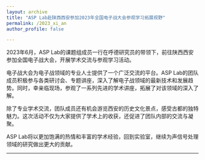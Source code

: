 ```yaml
---
layout: archive
title: "ASP Lab赴陕西西安参加2023年全国电子战大会参观学习拓展视野"
permalink: /2023_xi_an
author_profile: false

---
```



2023年6月，ASP Lab的课题组成员一行在呼德研究员的带领下，前往陕西西安参加全国电子战大会，开展学术交流与参观学习活动。

电子战大会为电子战领域的专业人士提供了一个广泛交流的平台。ASP Lab的团队成员积极参与各类研讨会、专题讲座，深入了解电子战领域的最新技术和发展趋势。同时，幸亲临现场，参观了一系列先进的学术讲座，拓展了对该领域的深入了解。

除了专业学术交流，团队成员还有机会游览西安的历史文化景点，感受古都的独特魅力。这次活动不仅为大家提供了学术上的收获，还促进了团队内部的交流与凝聚。

ASP Lab将以更加饱满的热情和丰富的学术经验，回到实验室，继续为声信号处理领域的研究做出更大的贡献。

---
